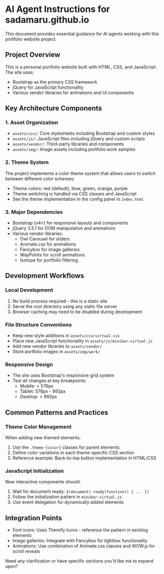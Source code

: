 # AI Agent Instructions for sadamaru.github.io

This document provides essential guidance for AI agents working with this portfolio website project.

## Project Overview

This is a personal portfolio website built with HTML, CSS, and JavaScript. The site uses:
- Bootstrap as the primary CSS framework
- jQuery for JavaScript functionality
- Various vendor libraries for animations and UI components

## Key Architecture Components

### 1. Asset Organization
- `assets/css/`: Core stylesheets including Bootstrap and custom styles
- `assets/js/`: JavaScript files including jQuery and custom scripts
- `assets/vendor/`: Third-party libraries and components
- `assets/img/`: Image assets including portfolio work samples

### 2. Theme System
The project implements a color theme system that allows users to switch between different color schemes:
- Theme colors: red (default), blue, green, orange, purple
- Theme switching is handled via CSS classes and JavaScript
- See the theme implementation in the config panel in `index.html`

### 3. Major Dependencies
- Bootstrap (v4+) for responsive layouts and components
- jQuery 3.5.1 for DOM manipulation and animations
- Various vendor libraries:
  - Owl Carousel for sliders
  - Animate.css for animations
  - Fancybox for image galleries
  - WayPoints for scroll animations
  - Isotope for portfolio filtering

## Development Workflows

### Local Development
1. No build process required - this is a static site
2. Serve the root directory using any static file server
3. Browser caching may need to be disabled during development

### File Structure Conventions
- Keep new style additions in `assets/css/virtual.css`
- Place new JavaScript functionality in `assets/js/minibar-virtual.js`
- Add new vendor libraries to `assets/vendor/`
- Store portfolio images in `assets/img/work/`

### Responsive Design
- The site uses Bootstrap's responsive grid system
- Test all changes at key breakpoints: 
  - Mobile: < 576px
  - Tablet: 576px - 992px
  - Desktop: > 992px

## Common Patterns and Practices

### Theme Color Management
When adding new themed elements:
1. Use the `.theme-{color}` classes for parent elements
2. Define color variations in each theme-specific CSS section
3. Reference example: Back-to-top button implementation in HTML/CSS

### JavaScript Initialization
New interactive components should:
1. Wait for document ready: `$(document).ready(function() { ... })`
2. Follow the initialization pattern in `minibar-virtual.js`
3. Use event delegation for dynamically added elements

## Integration Points
- Font icons: Uses Themify Icons - reference the pattern in existing elements
- Image galleries: Integrate with Fancybox for lightbox functionality
- Animations: Use combination of Animate.css classes and WOW.js for scroll reveals

Need any clarification or have specific sections you'd like me to expand upon?

